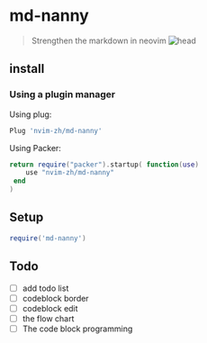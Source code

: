 # md-nanny
> Strengthen the markdown in neovim
![head](https://user-images.githubusercontent.com/57088952/198869711-cc8c1076-d918-4321-80cf-1855af8b1a54.png)

## install
### Using a plugin manager

Using plug:
```lua
Plug 'nvim-zh/md-nanny'
```

Using Packer:
```lua
return require("packer").startup( function(use)
 	use "nvim-zh/md-nanny"
 end
)
``` 

## Setup

```lua
require('md-nanny')
```


## Todo
  - [ ] add todo list
  - [ ] codeblock border
  - [ ] codeblock edit
  - [ ] the flow chart
  - [ ] The code block programming
